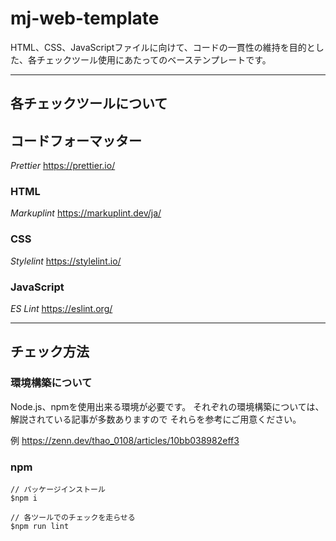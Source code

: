 # mj-web-template

HTML、CSS、JavaScriptファイルに向けて、コードの一貫性の維持を目的とした、各チェックツール使用にあたってのベーステンプレートです。

---

## 各チェックツールについて

## コードフォーマッター
*Prettier*
https://prettier.io/

### HTML
*Markuplint*
https://markuplint.dev/ja/

### CSS
*Stylelint*
https://stylelint.io/

### JavaScript
*ES Lint*
https://eslint.org/

---

## チェック方法

### 環境構築について

Node.js、npmを使用出来る環境が必要です。
それぞれの環境構築については、解説されている記事が多数ありますので
それらを参考にご用意ください。

例
https://zenn.dev/thao_0108/articles/10bb038982eff3

### npm

```
// パッケージインストール
$npm i

// 各ツールでのチェックを走らせる
$npm run lint
```